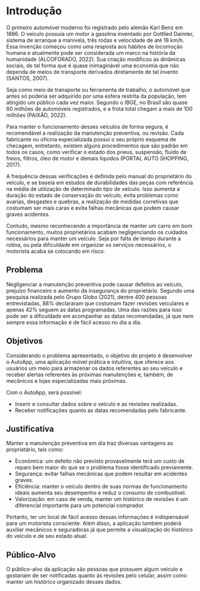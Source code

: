 # Introdução

O primeiro automóvel moderno foi registrado pelo alemão Karl Benz em 1886. O veículo possuía um motor a gasolina inventado por Gottlied Daimler, sistema de arranque a manivela, três rodas e velocidade de até 18 km/h. Essa invenção começou como uma resposta aos hábitos de locomoção humana e atualmente pode ser considerada um marco na história da humanidade (ALCOFORADO, 2022). Sua criação modificou as dinâmicas sociais, de tal forma que é quase inimaginável uma economia que não dependa de meios de transporte derivados diretamente de tal invento (SANTOS, 2007).

Seja como meio de transporte ou ferramenta de trabalho, o automóvel que antes só poderia ser adquirido por uma esfera restrita da população, tem atingido um público cada vez maior. Segundo o IBGE, no Brasil são quase 60 milhões de automóveis registrados, e a frota total chegam a mais de 100 milhões (PAIXÃO, 2022).

Para manter o funcionamento desses veículos de forma segura, é recomendável a realização da manutenção preventiva, ou revisão. Cada fabricante ou oficina especializada possui o seu próprio esquema de checagem, entretanto, existem alguns procedimentos que são padrão em todos os casos, como verificar o estado dos pneus, suspensão, fluido de freios, filtros, óleo de motor e demais líquidos (PORTAL AUTO SHOPPING, 2017).

A frequência dessas verificações é definida pelo manual do proprietário do veículo, e se baseia em estudos de durabilidades das peças com referência na média de utilização de determinado tipo de veículo. Isso aumenta a duração do estado de conservação do veículo, evita problemas como avarias, desgastes e quebras, a realização de medidas corretivas que costumam ser mais caras e evita falhas mecânicas que podem causar graves acidentes. 

Contudo, mesmo reconhecendo a importância de manter um carro em bom funcionamento, muitos proprietários acabam negligenciando os cuidados necessários para manter um veículo. Seja por falta de tempo durante a rotina, ou pela dificuldade em organizar os serviços necessários, o motorista acaba se colocando em risco. 


## Problema

Negligenciar a manutenção preventiva pode causar defeitos ao veículo, prejuízo financeiro e aumento da insegurança do proprietário. Segundo uma pesquisa realizada pelo Grupo Globo (2021), dentre 400 pessoas entrevistadas, 88% declararam que costumam fazer revisões veiculares e apenas 42% seguem as datas programadas. Uma das razões para isso pode ser a dificuldade em acompanhar as datas recomendadas, já que nem sempre essa informação é de fácil acesso no dia a dia. 

## Objetivos

Considerando o problema apresentado, o objetivo do projeto é desenvolver o AutoApp, uma aplicação móvel prática e intuitiva, que oferece aos usuários um meio para armazenar os dados referentes ao seu veículo e receber alertas referentes às próximas manutenções e, também, de mecânicos e lojas especializadas mais próximas. 

Com o AutoApp, será possível:

- Inserir e consultar dados sobre o veículo e as revisões realizadas.
- Receber notificações quanto as datas recomendadas pelo fabricante.


## Justificativa

Manter a manutenção preventiva em dia traz diversas vantagens ao proprietário, tais como:

- Econômica: um defeito não previsto provavelmente terá um custo de reparo bem maior do que se o problema fosse identificado previamente. 
- Segurança: evitar falhas mecânicas que podem resultar em acidentes graves. 
- Eficiência: manter o veículo dentro de suas normas de funcionamento ideais aumenta seu desempenho e reduz o consumo de combustível. 
- Valorização: em caso de venda, manter um histórico de revisões é um diferencial importante para um potencial comprador.

Portanto, ter um local de fácil acesso dessas informações é indispensável para um motorista consciente. Além disso, a aplicação também poderá auxiliar mecânicos e seguradoras já que permite a visualização do histórico do veículo e de seu estado atual.


## Público-Alvo

O público-alvo da aplicação são pessoas que possuem algum veículo e gostariam de ser notificadas quanto às revisões pelo celular, assim como manter um histórico organizado desses dados.
